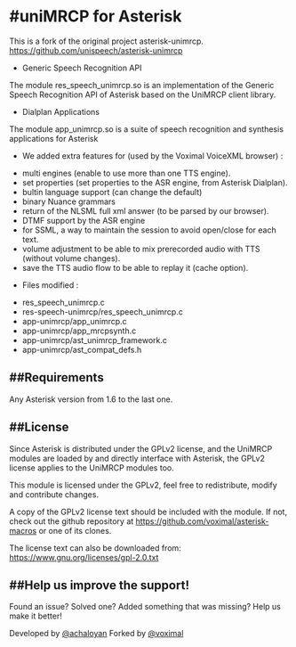 #uniMRCP for Asterisk
====================

This is a fork of the original project asterisk-unimrcp.
https://github.com/unispeech/asterisk-unimrcp

* Generic Speech Recognition API

The module res_speech_unimrcp.so is an implementation of the Generic Speech Recognition API of
Asterisk based on the UniMRCP client library.

* Dialplan Applications

The module app_unimrcp.so is a suite of speech recognition and synthesis applications for Asterisk

* We added extra features for (used by the Voximal VoiceXML browser) :

- multi engines (enable to use more than one TTS engine).
- set properties (set properties to the ASR engine, from Asterisk Dialplan).
- bultin language support (can change the default)
- binary Nuance grammars
- return of the NLSML full xml answer (to be parsed by our browser).
- DTMF support by the ASR engine
- for SSML, a way to maintain the session to avoid open/close for each text.
- volume adjustment to be able to mix prerecorded audio with TTS (without volume changes).
- save the TTS audio flow to be able to replay it (cache option).

* Files modified :

- res_speech_unimrcp.c
- res-speech-unimrcp/res_speech_unimrcp.c
- app-unimrcp/app_unimrcp.c
- app-unimrcp/app_mrcpsynth.c
- app-unimrcp/ast_unimrcp_framework.c
- app-unimrcp/ast_compat_defs.h


##Requirements
------------

Any Asterisk version from 1.6 to the last one.


##License
-------

Since Asterisk is distributed under the GPLv2 license, and the UniMRCP modules are loaded by and
directly interface with Asterisk, the GPLv2 license applies to the UniMRCP modules too.

This module is licensed under the GPLv2, feel free to redistribute, modify and
contribute changes.

A copy of the GPLv2 license text should be included with the module. If not,
check out the github repository at https://github.com/voximal/asterisk-macros
or one of its clones.

The license text can also be downloaded from:
https://www.gnu.org/licenses/gpl-2.0.txt


##Help us improve the support!
----------------------------

Found an issue? Solved one? Added something that was missing? Help us make it better!

Developed by [@achaloyan](https://github.com/unispeech)
Forked by [@voximal](https://github.com/voximal)
